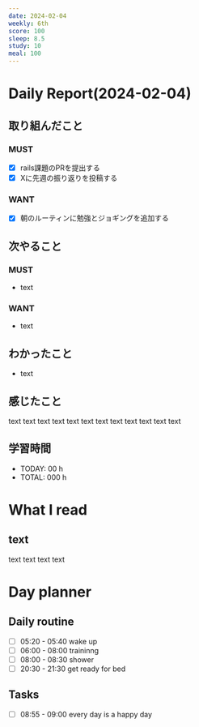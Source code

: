 ```yaml
---
date: 2024-02-04
weekly: 6th
score: 100
sleep: 8.5
study: 10
meal: 100
---
```

# Daily Report(2024-02-04)
## 取り組んだこと
### MUST
- [x] rails課題のPRを提出する
- [x] Xに先週の振り返りを投稿する
### WANT
- [x] 朝のルーティンに勉強とジョギングを追加する
## 次やること
### MUST
- text
### WANT
- text
## わかったこと
- text
## 感じたこと
text text text text text text text text text text text text
## 学習時間
- TODAY: 00 h
- TOTAL: 000 h
# What I read
## text 
text text text text

# Day planner
## Daily routine
- [ ] 05:20 - 05:40 wake up
- [ ] 06:00 - 08:00 traininng
- [ ] 08:00 - 08:30 shower
- [ ] 20:30 - 21:30 get ready for bed
## Tasks
- [ ] 08:55 - 09:00 every day is a happy day